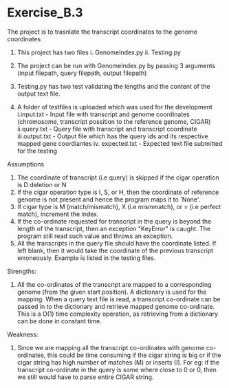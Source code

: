 # Exercise_B.3
The project is to trasnlate the transcript coordinates to the genome coordinates

1. This project has two files 
    i. GenomeIndex.py 
    ii. Testing.py

2. The project can be run with GenomeIndex.py by passing 3 arguments (input filepath, query filepath, output filepath)
3. Testing.py has two test validating the lengths and the content of the output text file.
4. A folder of testfiles is uploaded which was used for the development
        i.input.txt - Input file with transcript and genome coordinates (chromosome, transcript possition to the reference genome, CIGAR)
        ii.query.txt - Query file with transcript and transcript coordinate
        iii.output.txt - Output file which has the query ids and its respective mapped gene coordiantes
        iv. expected.txt - Expected text file submitted for the testing  


Assumptions 
1. The coordinate of transcript (i.e query) is skipped if the cigar operation is D deletion or N 
2. If the cigar operation type is I, S, or H, then the coordinate of reference genome is not present and hence the program maps it to 'None'. 
3. If cigar type is M (match/mismatch), X (i.e mismmatch), or = (i.e perfect match), increment the index.
4. If the co-ordinate requested for transcript in the query is beyond the length of the transcript, then an exception "KeyError" is caught. The program still read such value and throws an exception.
5. All the transcripts in the query file should have the coordinate listed. If left blank, then it would take the coordinate of the previous transcript erroneously. Example is listed in the testing files.


Strengths:
1. All the co-ordinates of the transcript are mapped to a corresponding genome (from the given start position). A dictionary is used for the mapping. When a query text file is read, a transcript co-ordinate can be passed in to the dictionary and retrieve mapped genome co-ordinate. This is a O(1) time complexity operation, as retrieving from a dictionary can be done in constant time.

Weakness:
1. Since we are mapping  all the transcript co-ordinates with genome co-ordinates, this could be time consuming if the cigar string is big or if the cigar string has high number of matches (M) or inserts (I). For eg: if the transcript co-ordinate in the query is some where close to 0 or 0, then we still would have to parse entire CIGAR string. 



